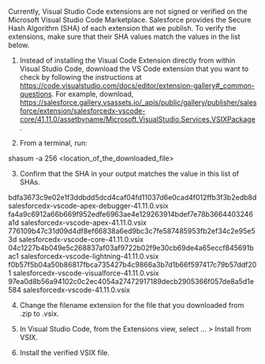 Currently, Visual Studio Code extensions are not signed or verified on the
Microsoft Visual Studio Code Marketplace. Salesforce provides the Secure Hash
Algorithm (SHA) of each extension that we publish. To verify the extensions,
make sure that their SHA values match the values in the list below.

1. Instead of installing the Visual Code Extension directly from within Visual
   Studio Code, download the VS Code extension that you want to check by
   following the instructions at
   https://code.visualstudio.com/docs/editor/extension-gallery#_common-questions.
   For example, download,
   https://salesforce.gallery.vsassets.io/_apis/public/gallery/publisher/salesforce/extension/salesforcedx-vscode-core/41.11.0/assetbyname/Microsoft.VisualStudio.Services.VSIXPackage.

2. From a terminal, run:

shasum -a 256 <location_of_the_downloaded_file>

3. Confirm that the SHA in your output matches the value in this list of SHAs.

bdfa3673c9e02e1f3ddbdd5dcd4caf04fd11037d6e0cad4f012ffb3f3b2edb8d  salesforcedx-vscode-apex-debugger-41.11.0.vsix
fa4a9c6912a66b669f952edfe6963ae4e129263914bdef7e78b3664403246a1d  salesforcedx-vscode-apex-41.11.0.vsix
776109b47c31d09d4df8ef66838a6ed9bc3c7fe587485953fb2ef34c2e95e53d  salesforcedx-vscode-core-41.11.0.vsix
04c1227b4b049e5c268837af03af9722b02f9e30cb69de4a65eccf845691bac1  salesforcedx-vscode-lightning-41.11.0.vsix
f0b57f5b04a50b86817fbca735427b4c9866a3b7d1b66f597417c79b57ddf201  salesforcedx-vscode-visualforce-41.11.0.vsix
97ea0d8b56a94102c0c2ec4054a27472917189decb2905366f057de8a5d1e584  salesforcedx-vscode-41.11.0.vsix


4. Change the filename extension for the file that you downloaded from .zip to
.vsix.

5. In Visual Studio Code, from the Extensions view, select ... > Install from
VSIX.

6. Install the verified VSIX file.
